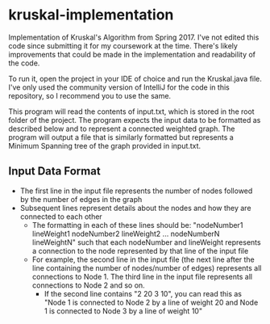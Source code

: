 # kruskal-implementation

Implementation of Kruskal's Algorithm from Spring 2017. I've not edited this code since submitting it for my coursework at the time. There's likely improvements that could be made in the implementation and readability of the code.

To run it, open the project in your IDE of choice and run the Kruskal.java file. I've only used the community version of IntelliJ for the code in this repository, so I recommend you to use the same.

This program will read the contents of input.txt, which is stored in the root folder of the project. The program expects the input data to be formatted as described below and to represent a connected weighted graph. The program will output a file that is similarly formatted but represents a Minimum Spanning tree of the graph provided in input.txt.

## Input Data Format
- The first line in the input file represents the number of nodes followed by the number of edges in the graph
- Subsequent lines represent details about the nodes and how they are connected to each other
	- The formatting in each of these lines should be: "nodeNumber1 lineWeight1 nodeNumber2 lineWeight2 ... nodeNumberN lineWeightN" such that each nodeNumber and lineWeight represents a connection to the node represented by that line of the input file
	- For example, the second line in the input file (the next line after the line containing the number of nodes/number of edges) represents all connections to Node 1. The third line in the input file represents all connections to Node 2 and so on.
		- If the second line contains "2 20 3 10", you can read this as "Node 1 is connected to Node 2 by a line of weight 20 and Node 1 is connected to Node 3 by a line of weight 10"
